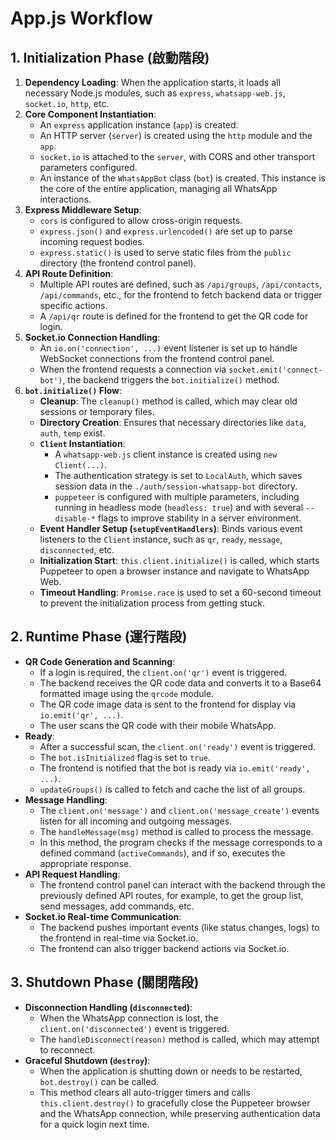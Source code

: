 # App.js Workflow

## 1. Initialization Phase (啟動階段)

1.  **Dependency Loading**: When the application starts, it loads all necessary Node.js modules, such as `express`, `whatsapp-web.js`, `socket.io`, `http`, etc.
2.  **Core Component Instantiation**:
    *   An `express` application instance (`app`) is created.
    *   An HTTP server (`server`) is created using the `http` module and the `app`.
    *   `socket.io` is attached to the `server`, with CORS and other transport parameters configured.
    *   An instance of the `WhatsAppBot` class (`bot`) is created. This instance is the core of the entire application, managing all WhatsApp interactions.
3.  **Express Middleware Setup**:
    *   `cors` is configured to allow cross-origin requests.
    *   `express.json()` and `express.urlencoded()` are set up to parse incoming request bodies.
    *   `express.static()` is used to serve static files from the `public` directory (the frontend control panel).
4.  **API Route Definition**:
    *   Multiple API routes are defined, such as `/api/groups`, `/api/contacts`, `/api/commands`, etc., for the frontend to fetch backend data or trigger specific actions.
    *   A `/api/qr` route is defined for the frontend to get the QR code for login.
5.  **Socket.io Connection Handling**:
    *   An `io.on('connection', ...)` event listener is set up to handle WebSocket connections from the frontend control panel.
    *   When the frontend requests a connection via `socket.emit('connect-bot')`, the backend triggers the `bot.initialize()` method.
6.  **`bot.initialize()` Flow**:
    *   **Cleanup**: The `cleanup()` method is called, which may clear old sessions or temporary files.
    *   **Directory Creation**: Ensures that necessary directories like `data`, `auth`, `temp` exist.
    *   **`Client` Instantiation**:
        *   A `whatsapp-web.js` client instance is created using `new Client(...)`.
        *   The authentication strategy is set to `LocalAuth`, which saves session data in the `./auth/session-whatsapp-bot` directory.
        *   `puppeteer` is configured with multiple parameters, including running in headless mode (`headless: true`) and with several `--disable-*` flags to improve stability in a server environment.
    *   **Event Handler Setup (`setupEventHandlers`)**: Binds various event listeners to the `Client` instance, such as `qr`, `ready`, `message`, `disconnected`, etc.
    *   **Initialization Start**: `this.client.initialize()` is called, which starts Puppeteer to open a browser instance and navigate to WhatsApp Web.
    *   **Timeout Handling**: `Promise.race` is used to set a 60-second timeout to prevent the initialization process from getting stuck.

## 2. Runtime Phase (運行階段)

*   **QR Code Generation and Scanning**:
    *   If a login is required, the `client.on('qr')` event is triggered.
    *   The backend receives the QR code data and converts it to a Base64 formatted image using the `qrcode` module.
    *   The QR code image data is sent to the frontend for display via `io.emit('qr', ...)`.
    *   The user scans the QR code with their mobile WhatsApp.
*   **Ready**:
    *   After a successful scan, the `client.on('ready')` event is triggered.
    *   The `bot.isInitialized` flag is set to `true`.
    *   The frontend is notified that the bot is ready via `io.emit('ready', ...)`.
    *   `updateGroups()` is called to fetch and cache the list of all groups.
*   **Message Handling**:
    *   The `client.on('message')` and `client.on('message_create')` events listen for all incoming and outgoing messages.
    *   The `handleMessage(msg)` method is called to process the message.
    *   In this method, the program checks if the message corresponds to a defined command (`activeCommands`), and if so, executes the appropriate response.
*   **API Request Handling**:
    *   The frontend control panel can interact with the backend through the previously defined API routes, for example, to get the group list, send messages, add commands, etc.
*   **Socket.io Real-time Communication**:
    *   The backend pushes important events (like status changes, logs) to the frontend in real-time via Socket.io.
    *   The frontend can also trigger backend actions via Socket.io.

## 3. Shutdown Phase (關閉階段)

*   **Disconnection Handling (`disconnected`)**:
    *   When the WhatsApp connection is lost, the `client.on('disconnected')` event is triggered.
    *   The `handleDisconnect(reason)` method is called, which may attempt to reconnect.
*   **Graceful Shutdown (`destroy`)**:
    *   When the application is shutting down or needs to be restarted, `bot.destroy()` can be called.
    *   This method clears all auto-trigger timers and calls `this.client.destroy()` to gracefully close the Puppeteer browser and the WhatsApp connection, while preserving authentication data for a quick login next time.
